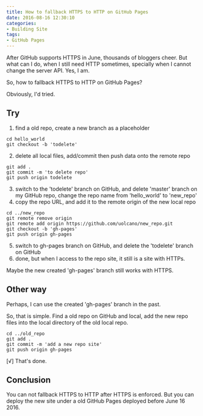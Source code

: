 ```yaml
---
title: How to fallback HTTPS to HTTP on GitHub Pages
date: 2016-08-16 12:30:10
categories:
- Building Site
tags:
- GitHub Pages
---
```

After GitHub supports HTTPS in June, thousands of bloggers cheer. But what can I do, when I still need HTTP sometimes, specially when I cannot change the server API. Yes, I am.

So, how to fallback HTTPS to HTTP on GitHub Pages?

Obviously, I'd tried. 

## Try
1. find a old repo, create a new branch as a placeholder
```
cd hello_world
git checkout -b 'todelete'
```
2. delete all local files, add/commit then push data onto the remote repo
```
git add .
git commit -m 'to delete repo'
git push origin todelete
```
3. switch to the 'todelete' branch on GitHub, and delete 'master' branch on my GitHub repo, change the repo name from 'hello_world' to 'new_repo'
4. copy the repo URL, and add it to the remote origin of the new local repo
```
cd ../new_repo
git remote remove origin
git remote add origin https://github.com/uolcano/new_repo.git
git checkout -b 'gh-pages'
git push origin gh-pages
```
5. switch to gh-pages branch on GitHub, and delete the 'todelete' branch on GitHub
6. done, but when I access to the repo site, it still is a site with HTTPs.

Maybe the new created 'gh-pages' branch still works with HTTPS.

## Other way
Perhaps, I can use the created 'gh-pages' branch in the past.

So, that is simple. Find a old repo on GitHub and local, add the new repo files into the local directory of the old local repo.
```
cd ../old_repo
git add .
git commit -m 'add a new repo site'
git push origin gh-pages
```

[√] That's done.

## Conclusion
You can not fallback HTTPS to HTTP after HTTPS is enforced. But you can deploy the new site under a old GitHub Pages deployed before June 16 2016.
